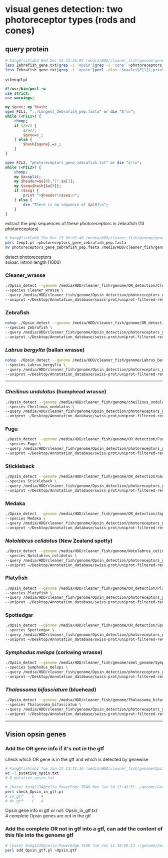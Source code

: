 # visual genes detection: two photoreceptor types (rods and cones)
## query protein
```bash
# Kang@fishlab3 Wed Dec 22 15:36:04 /media/HDD/cleaner_fish/genome/gene_family_2/all_annotation
less Zebrafish_gene.txt|grep -i 'opsin'|grep -i 'cone' >photoreceptors_gene_zebrafish.txt # cone photoreceptors
less Zebrafish_gene.txt|grep -i 'opsin'|perl -alne '$na=lc($F[1]);print if $na eq "rho"'>>photoreceptors_gene_zebrafish.txt # rod photoreceptors
```

vi temp1.pl   
```perl
#!/usr/bin/perl -w
use strict;
use warnings;

my $gene; my %hash;
open FIL1, "../Longest_Zebrafish_pep.fasta" or die "$!\n";
while (<FIL1>) {
	chomp;
	if (/>/) {
		s/>//;
		$gene=$_;
	} else {
		$hash{$gene}.=$_;
	}
}

open FIL2, "photoreceptors_gene_zebrafish.txt" or die "$!\n";
while (<FIL2>) {
	chomp;
	my @a=split;
	my $header=$a[0]."|".$a[1];
	my $seq=$hash{$a[0]};
	if ($seq) {
		print ">$header\n$seq\n";
	} else {
		die "There is no sequence of $a[0]\n";
	}
}
```
extract the pep sequences of these photoreceptors in zebrafish (13 photoreceptors)   
```bash
# Kang@fishlab3 Thu Dec 23 09:01:40 /media/HDD/cleaner_fish/genome/gene_family_2/all_annotation
perl temp1.pl >photoreceptors_gene_zebrafish_pep.fasta
mv photoreceptors_gene_zebrafish_pep.fasta /media/HDD/cleaner_fish/genome/Opsin_detection
```
detect photoreceptors   
soloar: intron length (1000)   
### Cleaner_wrasse
```bash
./Opsin_detect --genome /media/HDD/cleaner_fish/genome/OR_detection/Cleaner_wrasse_softmasked_ChaHeader.fasta \
--species Cleaner_wrasse \
--query /media/HDD/cleaner_fish/genome/Opsin_detection/photoreceptors_gene_zebrafish_pep.fasta \
--uniprot ~/Desktop/Annotation_database/swiss-prot/uniprot-filtered-reviewed_yes.fasta
```
### Zebrafish
```bash
nohup ./Opsin_detect --genome /media/HDD/cleaner_fish/genome/OR_detection/Zebrafish_genome.ncbi.fa \
--species Zebrafish \
--query /media/HDD/cleaner_fish/genome/Opsin_detection/photoreceptors_gene_zebrafish_pep.fasta \
--uniprot ~/Desktop/Annotation_database/swiss-prot/uniprot-filtered-reviewed_yes.fasta &
```
### ***Labrus bergylta*** (ballan wrasse)
```bash
nohup ./Opsin_detect --genome /media/HDD/cleaner_fish/genome/Labrus_bergylta.fasta \
--species Labrus_bergylta \
--query /media/HDD/cleaner_fish/genome/Opsin_detection/photoreceptors_gene_zebrafish_pep.fasta \
--uniprot ~/Desktop/Annotation_database/swiss-prot/uniprot-filtered-reviewed_yes.fasta &
```
***
### ***Cheilinus undulatus*** (humphead wrasse)
```bash
./Opsin_detect --genome /media/HDD/cleaner_fish/genome/cheilinus_undulatus.fasta \
--species Cheilinus_undulatus \
--query /media/HDD/cleaner_fish/genome/Opsin_detection/photoreceptors_gene_zebrafish_pep.fasta \
--uniprot ~/Desktop/Annotation_database/swiss-prot/uniprot-filtered-reviewed_yes.fasta
```
### Fugu
```bash
./Opsin_detect --genome /media/HDD/cleaner_fish/genome/OR_detection/Fugu.dna_sm.toplevel.fa \
--species Fugu \
--query /media/HDD/cleaner_fish/genome/Opsin_detection/photoreceptors_gene_zebrafish_pep.fasta \
--uniprot ~/Desktop/Annotation_database/swiss-prot/uniprot-filtered-reviewed_yes.fasta
```
### Stickleback
```bash
./Opsin_detect --genome /media/HDD/cleaner_fish/genome/OR_detection/Gasterosteus_aculeatus.BROADS1.dna_sm.toplevel.fa \
--species Stickleback \
--query /media/HDD/cleaner_fish/genome/Opsin_detection/photoreceptors_gene_zebrafish_pep.fasta \
--uniprot ~/Desktop/Annotation_database/swiss-prot/uniprot-filtered-reviewed_yes.fasta
```
### Medaka
```bash
./Opsin_detect --genome /media/HDD/cleaner_fish/genome/OR_detection/Japanese_medaka_hsok.dna_sm.toplevel.fa \
--species Medaka \
--query /media/HDD/cleaner_fish/genome/Opsin_detection/photoreceptors_gene_zebrafish_pep.fasta \
--uniprot ~/Desktop/Annotation_database/swiss-prot/uniprot-filtered-reviewed_yes.fasta
```
### ***Notolabrus celidotus*** (New Zealand spotty)
```bash
./Opsin_detect --genome /media/HDD/cleaner_fish/genome/Notolabrus_celidotus.fasta \
--species Notolabrus_celidotus \
--query /media/HDD/cleaner_fish/genome/Opsin_detection/photoreceptors_gene_zebrafish_pep.fasta \
--uniprot ~/Desktop/Annotation_database/swiss-prot/uniprot-filtered-reviewed_yes.fasta
```
### Platyfish
```bash
./Opsin_detect --genome /media/HDD/cleaner_fish/genome/OR_detection/Platyfish-male.dna_sm.toplevel.fa \
--species Platyfish \
--query /media/HDD/cleaner_fish/genome/Opsin_detection/photoreceptors_gene_zebrafish_pep.fasta \
--uniprot ~/Desktop/Annotation_database/swiss-prot/uniprot-filtered-reviewed_yes.fasta
```
### Spottedgar
```bash
./Opsin_detect --genome /media/HDD/cleaner_fish/genome/OR_detection/Spottedgar.dna_sm.toplevel.fa \
--species Spottedgar \
--query /media/HDD/cleaner_fish/genome/Opsin_detection/photoreceptors_gene_zebrafish_pep.fasta \
--uniprot ~/Desktop/Annotation_database/swiss-prot/uniprot-filtered-reviewed_yes.fasta
```
### ***Symphodus melops*** (corkwing wrasse)
```bash
./Opsin_detect --genome /media/HDD/cleaner_fish/genome/smel_genome/Symphodus_melops_softmasked.fasta \
--species Symphodus_melops \
--query /media/HDD/cleaner_fish/genome/Opsin_detection/photoreceptors_gene_zebrafish_pep.fasta \
--uniprot ~/Desktop/Annotation_database/swiss-prot/uniprot-filtered-reviewed_yes.fasta
```
### ***Thalassoma bifasciatum*** (bluehead)
```bash
./Opsin_detect --genome /media/HDD/cleaner_fish/genome/Thalassoma_bifasciatum.fasta \
--species Thalassoma_bifasciatum \
--query /media/HDD/cleaner_fish/genome/Opsin_detection/photoreceptors_gene_zebrafish_pep.fasta \
--uniprot ~/Desktop/Annotation_database/swiss-prot/uniprot-filtered-reviewed_yes.fasta
```
***
## Vision opsin genes
### Add the OR gene info if it's not in the gtf
check which OR gene is in the gtf and which is detected by genewise   
```bash
# Kang@fishlab3 Tue Jan 11 13:41:16 /media/HDD/cleaner_fish/genome/Opsin_detection/Cleaner_wrasse/filtering
wc -l putative_opsin.txt
# 8 putative_opsin.txt

# (base) kang1234@celia-PowerEdge-T640 Mon Jan 10 13:49:51 ~/genome/Gene_annotation/combined
perl check_Opsin_in_gtf.pl
# In_gtf	C	4
# No_gtf	C	4
```
Opsin gene info in gtf or not: Opsin_in_gtf.txt   
4 complete Opsin genes are not in the gtf   
### Add the complete OR not in gtf into a gtf, can add the content of this file into the genome gtf
```bash
# (base) kang1234@celia-PowerEdge-T640 Tue Jan 11 19:59:13 ~/genome/Gene_annotation/combined
perl add_Opsin_gtf.pl >Opsin.gtf
```
